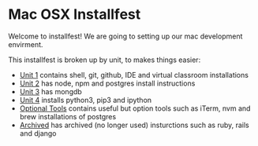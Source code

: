 # Mac OSX Installfest

Welcome to installfest! We are going to setting up our mac development envirment. 

This installfest is broken up by unit, to makes things easier:

  * [Unit 1](00-config-deployment/installfest/osx/unit-1.md) contains shell, git, github, IDE and virtual classroom installations 
  * [Unit 2](00-config-deployment/installfest/osx/unit-2.md) has node, npm and postgres install instructions
  * [Unit 3](00-config-deployment/installfest/osx/unit-3.md) has mongdb 
  * [Unit 4](00-config-deployment/installfest/osx/unit-4.md) installs python3, pip3 and ipython
  * [Optional Tools](00-config-deployment/installfest/osx/optional-tools.md) contains useful but option tools such as iTerm, nvm and brew installations of postgres
  * [Archived](00-config-deployment/installfest/osx/archived.md) has archived (no longer used) insturctions such as ruby, rails and django 